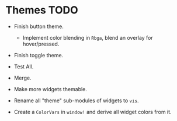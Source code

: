 # Themes TODO

* Finish button theme.
    - Implement color blending in `Rbga`, blend an overlay for hover/pressed.
* Finish toggle theme.
* Test All.
* Merge.

* Make more widgets themable.
* Rename all "theme" sub-modules of widgets to `vis`.
* Create a `ColorVars` in `window!` and derive all widget colors from it.